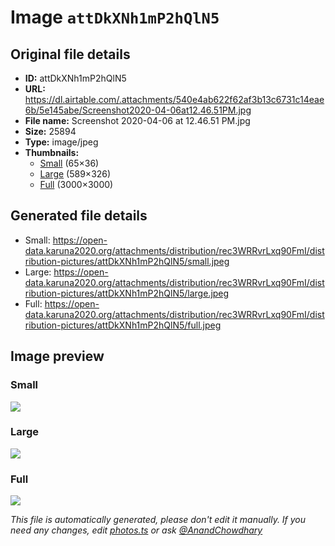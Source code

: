 # Image `attDkXNh1mP2hQlN5`

## Original file details

- **ID:** attDkXNh1mP2hQlN5
- **URL:** https://dl.airtable.com/.attachments/540e4ab622f62af3b13c6731c14eae6b/5e145abe/Screenshot2020-04-06at12.46.51PM.jpg
- **File name:** Screenshot 2020-04-06 at 12.46.51 PM.jpg
- **Size:** 25894
- **Type:** image/jpeg
- **Thumbnails:**
  - [Small](https://dl.airtable.com/.attachmentThumbnails/4e071cce986099a00fa50cb8661c3af3/111d8415) (65×36)
  - [Large](https://dl.airtable.com/.attachmentThumbnails/3469471264eb41d63ae307dec10c5816/5262dabf) (589×326)
  - [Full](https://dl.airtable.com/.attachmentThumbnails/5ad02b9db8d77359fdd0425ce752ce9e/d5dd61a3) (3000×3000)

## Generated file details

- Small: https://open-data.karuna2020.org/attachments/distribution/rec3WRRvrLxq90FmI/distribution-pictures/attDkXNh1mP2hQlN5/small.jpeg
- Large: https://open-data.karuna2020.org/attachments/distribution/rec3WRRvrLxq90FmI/distribution-pictures/attDkXNh1mP2hQlN5/large.jpeg
- Full: https://open-data.karuna2020.org/attachments/distribution/rec3WRRvrLxq90FmI/distribution-pictures/attDkXNh1mP2hQlN5/full.jpeg

## Image preview

### Small

![](https://open-data.karuna2020.org/attachments/distribution/rec3WRRvrLxq90FmI/distribution-pictures/attDkXNh1mP2hQlN5/small.jpeg)

### Large

![](https://open-data.karuna2020.org/attachments/distribution/rec3WRRvrLxq90FmI/distribution-pictures/attDkXNh1mP2hQlN5/large.jpeg)

### Full

![](https://open-data.karuna2020.org/attachments/distribution/rec3WRRvrLxq90FmI/distribution-pictures/attDkXNh1mP2hQlN5/full.jpeg)

_This file is automatically generated, please don't edit it manually. If you need any changes, edit [photos.ts](/photos.ts) or ask [@AnandChowdhary](https://github.com/AnandChowdhary)_
